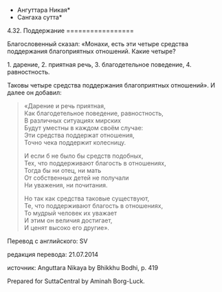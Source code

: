 * Ангуттара Никая*
* Сангаха сутта*

4\.32\. Поддержание
\=\=\=\=\=\=\=\=\=\=\=\=\=\=\=\=\=

Благословенный сказал: «Монахи, есть эти четыре средства поддержания благоприятных отношений\. Какие четыре?

1\. дарение,
2\. приятная речь,
3\. благодетельное поведение,
4\. равностность\.

Таковы четыре средства поддержания благоприятных отношений»\. И далее он добавил:

> «Дарение и речь приятная,  
> Как благодетельное поведение, равностность,  
> В различных ситуациях мирских  
> Будут уместны в каждом своём случае:  
> Эти средства поддержат отношения,  
> Точно чека поддержит колесницу\.  
>   
> И если б не было бы средств подобных,  
> Тех, что поддерживают благость в отношениях,  
> Тогда бы ни отец, ни мать  
> От собственных детей не получали  
> Ни уважения, ни почитания\.  
>   
> Но так как средства таковые существуют,  
> Те, что поддерживают благость в отношениях,  
> То мудрый человек их уважает  
> И этим он величия достигает,  
> И ценят высоко его другие»\.

Перевод с английского: SV

редакция перевода: 21\.07\.2014

источник: Anguttara Nikaya by Bhikkhu Bodhi, p\. 419

Prepared for SuttaCentral by Aminah Borg\-Luck\.